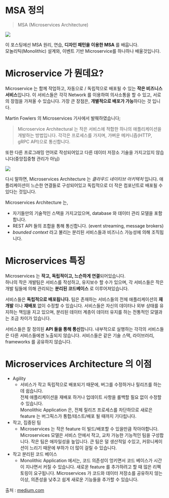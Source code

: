 # MSA 정의

> MSA (Microservices Architecture)

<img src="https://miro.medium.com/max/1400/1*JIDAhbsGGTztmcJ6OxNkrg.png">

이 포스팅에선 MSA 원리, 연습, **디자인 패턴을 이용한 MSA** 를 배웁니다. \
모놀리틱(Monolithic) 설계와, 이벤트 기반 Microservice를 하나하나 배울것입니다. 

# Microservice 가 뭔데요?

Microservice 는 함께 작업하고, 자동으로 / 독립적으로 배포될 수 있는 **작은 비즈니스 서비스**입니다. 이 서비스들은 각각 Network 를 이용하여 의사소통을 할 수 있고, 서로의 장점을 가져올 수 있습니다. 가장 큰 장점은, **개별적으로 배포가 가능**하다는 것 입니다.

Martin Fowlers 의 Microservices 기사에서 발췌하였습니다;
> Microservice Architectural 는 작은 서비스에 적합한 하나의 애플리케이션을 개발하는 방법입니다. 각각은 프로세스를 가지며, 가벼운 메커니즘(HTTP, gRPC API)으로 통신합니다.

또한 다른 프로그래밍 언어로 작성되어있고 다른 데이터 저장소 기술을 가지고있지 않습니다(중앙집중형 관리가 아님)

<img src="https://miro.medium.com/max/1400/1*xhm6oZs8dNdJ_ivfqGSBRA.png">

다시 말하면, Microservices Architecture 는 *클라우드 네이티브 아키텍처* 입니다. 애플리케이션이 느슨한 연결들로 구성되어있고 독립적으로 더 작은 컴포넌트로 배포될 수 있다는 것입니다.

Microservices Architecture 는,
* 자기들만의 기술적인 스택을 가지고있으며, database 와 데이터 관리 모델을 포함합니다.
* REST API 들의 조합을 통해 통신합니다. (event streaming, message brokers)
* *bounded context* 라고 불리는 분리된 서비스들과 비즈니스 가능성에 의해 조직됩니다.

# Microservices 특징

Microservices 는 **작고, 독립적이고, 느슨하게 연결**되어있습니다. \
하나의 작은 개발팀은 서비스를 작성하고, 유지보수 할 수가 있으며, 각 서비스들은 작은 개발 팀들에 의해 관리되는 **분리된 코드베이스** 로 이루어져있습니다.

서비스들은 **독립적으로 배포됩니다.** 팀은 존재하는 서비스들의 전체 애플리케이션의 **재개발** 이나 **재배포** 없이 수정할 수 있습니다. 
서비스들은 자신의 데이터나 외부 상태를 유지하는 책임을 지고 있으며, 분리된 데이터 계층이 데이터 유지를 하는 전통적인 모델과는 조금 차이가 있습니다.

서비스들은 잘 정의된 **API 들을 통해 통신**합니다. 내부적으로 실행하는 각각의 서비스들은 다른 서비스들에겐 노출되지 않습니다. 서비스들은 같은 기술 스택, 라이브러리, frameworks 를 공유하지 않습니다.


# Microservices Architecture 의 이점

* Agility
  * 서비스가 작고 독립적으로 배포되기 때문에, 버그를 수정하거나 릴리즈를 하는데 쉽습니다. \
  전체 애플리케이션을 재배포 하거나 업데이트 사항을 롤백할 필요 없이 수정할 수 있습니다. \
  Monolithic Application 은, 전체 릴리즈 프로세스를 차단하므로 새로은 feature 는 버그픽스가 통합/테스트/배포 될 때까지 기다립니다.
* 작고, 집중된 팀
  * Microservices 는 작은 feature 이 빌드/배포할 수 있을만큼 작아야합니다. \
  Microservices 모델은 서비스 안에서 작고, 교차 가능한 기능적인 팀을 구성합니다. 작은 팀은 애자일성을 높입니다. 큰 팀은 덜 생산적일 수있고, 커뮤니케이션이 느리기 때문에 부하가 더 많이 걸릴 수 있습니다.
* 작고 분리된 코드 베이스
  * Monolithic Application 에서는, 코드 의존성이 엉키면서 코드 베이스가 시간이 지나면서 커질 수 있습니다. 새로운 feature 를 추가하려고 할 때 많은 리펙토링이 요구됩니다. Microservices 가 코드와 데이터 저장소를 공유하지 않는 이상, 의존성을 낮추고 쉽게 새로운 기능들을 추가할 수 있습니다.


출처 : [medium.com](https://medium.com/design-microservices-architecture-with-patterns/microservices-architecture-2bec9da7d42a)